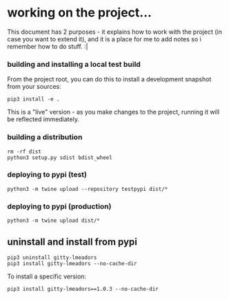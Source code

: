 # working on the project...

This document has 2 purposes - it explains how to work with the project (in case you want to extend it), and it is a 
place for me to add notes so i remember how to do stuff. :|

### building and installing a local test build

From the project root, you can do this to install a development snapshot from your sources:

    pip3 install -e .
   
This is a "live" version - as you make changes to the project, running it will be reflected immediately.

### building a distribution

    rm -rf dist
    python3 setup.py sdist bdist_wheel

### deploying to pypi (test)

    python3 -m twine upload --repository testpypi dist/*

### deploying to pypi (production)

    python3 -m twine upload dist/*

## uninstall and install from pypi

    pip3 uninstall gitty-lmeadors
    pip3 install gitty-lmeadors --no-cache-dir

To install a specific version:

    pip3 install gitty-lmeadors==1.0.3 --no-cache-dir

